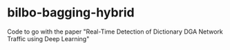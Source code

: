 # bilbo-bagging-hybrid
Code to go with the paper "Real-Time Detection of Dictionary DGA Network Traffic using Deep Learning"
